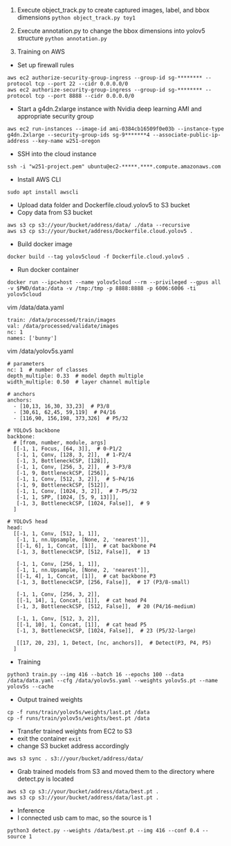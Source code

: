 1. Execute object_track.py to create captured images, label, and bbox dimensions 
```python object_track.py toy1```

2. Execute annotation.py to change the bbox dimensions into yolov5 structure
```python annotation.py```

3. Training on AWS

- Set up firewall rules
```
aws ec2 authorize-security-group-ingress --group-id sg-******** --protocol tcp --port 22 --cidr 0.0.0.0/0
aws ec2 authorize-security-group-ingress --group-id sg-******** --protocol tcp --port 8888 --cidr 0.0.0.0/0
```

- Start a g4dn.2xlarge instance with Nvidia deep learning AMI and appropriate security group
```
aws ec2 run-instances --image-id ami-0384cb16509f0e03b --instance-type g4dn.2xlarge --security-group-ids sg-9*******4 --associate-public-ip-address --key-name w251-oregon
```
- SSH into the cloud instance
```
ssh -i "w251-project.pem" ubuntu@ec2-*****.****.compute.amazonaws.com
```

- Install AWS CLI
```
sudo apt install awscli
```

- Upload data folder and Dockerfile.cloud.yolov5 to S3 bucket
- Copy data from S3 bucket
```
aws s3 cp s3://your/bucket/address/data/ ./data --recursive
aws s3 cp s3://your/bucket/address/Dockerfile.cloud.yolov5 .
```

- Build docker image
```
docker build --tag yolov5cloud -f Dockerfile.cloud.yolov5 .
```

- Run docker container
```
docker run --ipc=host --name yolov5cloud --rm --privileged --gpus all -v $PWD/data:/data -v /tmp:/tmp -p 8888:8888 -p 6006:6006 -ti yolov5cloud
```

vim /data/data.yaml
```
train: /data/processed/train/images
val: /data/processed/validate/images
nc: 1
names: ['bunny']
```
vim /data/yolov5s.yaml
```
# parameters
nc: 1  # number of classes
depth_multiple: 0.33  # model depth multiple
width_multiple: 0.50  # layer channel multiple

# anchors
anchors:
  - [10,13, 16,30, 33,23]  # P3/8
  - [30,61, 62,45, 59,119]  # P4/16
  - [116,90, 156,198, 373,326]  # P5/32

# YOLOv5 backbone
backbone:
  # [from, number, module, args]
  [[-1, 1, Focus, [64, 3]],  # 0-P1/2
   [-1, 1, Conv, [128, 3, 2]],  # 1-P2/4
   [-1, 3, BottleneckCSP, [128]],
   [-1, 1, Conv, [256, 3, 2]],  # 3-P3/8
   [-1, 9, BottleneckCSP, [256]],
   [-1, 1, Conv, [512, 3, 2]],  # 5-P4/16
   [-1, 9, BottleneckCSP, [512]],
   [-1, 1, Conv, [1024, 3, 2]],  # 7-P5/32
   [-1, 1, SPP, [1024, [5, 9, 13]]],
   [-1, 3, BottleneckCSP, [1024, False]],  # 9
  ]

# YOLOv5 head
head:
  [[-1, 1, Conv, [512, 1, 1]],
   [-1, 1, nn.Upsample, [None, 2, 'nearest']],
   [[-1, 6], 1, Concat, [1]],  # cat backbone P4
   [-1, 3, BottleneckCSP, [512, False]],  # 13

   [-1, 1, Conv, [256, 1, 1]],
   [-1, 1, nn.Upsample, [None, 2, 'nearest']],
   [[-1, 4], 1, Concat, [1]],  # cat backbone P3
   [-1, 3, BottleneckCSP, [256, False]],  # 17 (P3/8-small)

   [-1, 1, Conv, [256, 3, 2]],
   [[-1, 14], 1, Concat, [1]],  # cat head P4
   [-1, 3, BottleneckCSP, [512, False]],  # 20 (P4/16-medium)

   [-1, 1, Conv, [512, 3, 2]],
   [[-1, 10], 1, Concat, [1]],  # cat head P5
   [-1, 3, BottleneckCSP, [1024, False]],  # 23 (P5/32-large)

   [[17, 20, 23], 1, Detect, [nc, anchors]],  # Detect(P3, P4, P5)
  ]
```

- Training  
```
python3 train.py --img 416 --batch 16 --epochs 100 --data /data/data.yaml --cfg /data/yolov5s.yaml --weights yolov5s.pt --name yolov5s --cache
```

- Output trained weights
```
cp -f runs/train/yolov5s/weights/last.pt /data
cp -f runs/train/yolov5s/weights/best.pt /data
```

- Transfer trained weights from EC2 to S3
- exit the container `exit`
- change S3 bucket address accordingly
```
aws s3 sync . s3://your/bucket/address/data/
```

- Grab trained models from S3 and moved them to the directory where detect.py is located
```
aws s3 cp s3://your/bucket/address/data/best.pt .
aws s3 cp s3://your/bucket/address/data/last.pt .
```


- Inference
- I connected usb cam to mac, so the source is 1
```
python3 detect.py --weights /data/best.pt --img 416 --conf 0.4 --source 1
```
